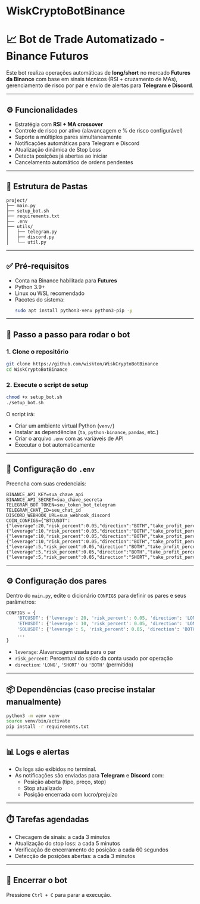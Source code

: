 # WiskCryptoBotBinance

# 📈 Bot de Trade Automatizado - Binance Futuros

Este bot realiza operações automáticas de **long/short** no mercado **Futures da Binance** com base em sinais técnicos (RSI + cruzamento de MAs), gerenciamento de risco por par e envio de alertas para **Telegram e Discord**.

---

## ⚙️ Funcionalidades

- Estratégia com **RSI + MA crossover**
- Controle de risco por ativo (alavancagem e % de risco configurável)
- Suporte a múltiplos pares simultaneamente
- Notificações automáticas para Telegram e Discord
- Atualização dinâmica de Stop Loss
- Detecta posições já abertas ao iniciar
- Cancelamento automático de ordens pendentes

---

## 📁 Estrutura de Pastas

```
project/
├── main.py
├── setup_bot.sh
├── requirements.txt
├── .env
├── utils/
│   ├── telegram.py
│   ├── discord.py
│   └── util.py
```

---

## ✅ Pré-requisitos

- Conta na Binance habilitada para **Futures**
- Python 3.9+
- Linux ou WSL recomendado
- Pacotes do sistema:
  ```bash
  sudo apt install python3-venv python3-pip -y
  ```

---

## 🚀 Passo a passo para rodar o bot

### 1. Clone o repositório

```bash
git clone https://github.com/wiskton/WiskCryptoBotBinance
cd WiskCryptoBotBinance
```

### 2. Execute o script de setup

```bash
chmod +x setup_bot.sh
./setup_bot.sh
```

O script irá:

- Criar um ambiente virtual Python (`venv/`)
- Instalar as dependências (`ta`, `python-binance`, `pandas`, etc.)
- Criar o arquivo `.env` com as variáveis de API
- Executar o bot automaticamente

---

## 🔐 Configuração do `.env`

Preencha com suas credenciais:

```
BINANCE_API_KEY=sua_chave_api
BINANCE_API_SECRET=sua_chave_secreta
TELEGRAM_BOT_TOKEN=seu_token_bot_telegram
TELEGRAM_CHAT_ID=seu_chat_id
DISCORD_WEBHOOK_URL=sua_webhook_discord
COIN_CONFIGS={"BTCUSDT":{"leverage":20,"risk_percent":0.05,"direction":"BOTH","take_profit_percent":0.015},"ETHUSDT":{"leverage":10,"risk_percent":0.05,"direction":"BOTH","take_profit_percent":0.015},"PENDLEUSDT":{"leverage":10,"risk_percent":0.05,"direction":"BOTH","take_profit_percent":0.02},"VIRTUALUSDT":{"leverage":10,"risk_percent":0.05,"direction":"BOTH","take_profit_percent":0.02},"1000PEPEUSDT":{"leverage":5,"risk_percent":0.05,"direction":"BOTH","take_profit_percent":0.025},"WIFUSDT":{"leverage":5,"risk_percent":0.05,"direction":"BOTH","take_profit_percent":0.025},"PNUTUSDT":{"leverage":5,"risk_percent":0.05,"direction":"SHORT","take_profit_percent":0.025}}
```

---

## ⚙️ Configuração dos pares

Dentro do `main.py`, edite o dicionário `CONFIGS` para definir os pares e seus parâmetros:

```python
CONFIGS = {
    'BTCUSDT': {'leverage': 20, 'risk_percent': 0.05, 'direction': 'LONG'},
    'ETHUSDT': {'leverage': 10, 'risk_percent': 0.05, 'direction': 'LONG'},
    'SOLUSDT': {'leverage': 5, 'risk_percent': 0.05, 'direction': 'BOTH'},
    ...
}
```

- `leverage`: Alavancagem usada para o par
- `risk_percent`: Percentual do saldo da conta usado por operação
- `direction`: `'LONG'`, `'SHORT'` ou `'BOTH'` (permitido)

---

## 📦 Dependências (caso precise instalar manualmente)

```bash
python3 -m venv venv
source venv/bin/activate
pip install -r requirements.txt
```

---

## 📊 Logs e alertas

- Os logs são exibidos no terminal.
- As notificações são enviadas para **Telegram** e **Discord** com:
  - Posição aberta (tipo, preço, stop)
  - Stop atualizado
  - Posição encerrada com lucro/prejuízo

---

## ⏱️ Tarefas agendadas

- Checagem de sinais: a cada 3 minutos
- Atualização do stop loss: a cada 5 minutos
- Verificação de encerramento de posição: a cada 60 segundos
- Detecção de posições abertas: a cada 3 minutos

---

## 🛑 Encerrar o bot

Pressione `Ctrl + C` para parar a execução.
